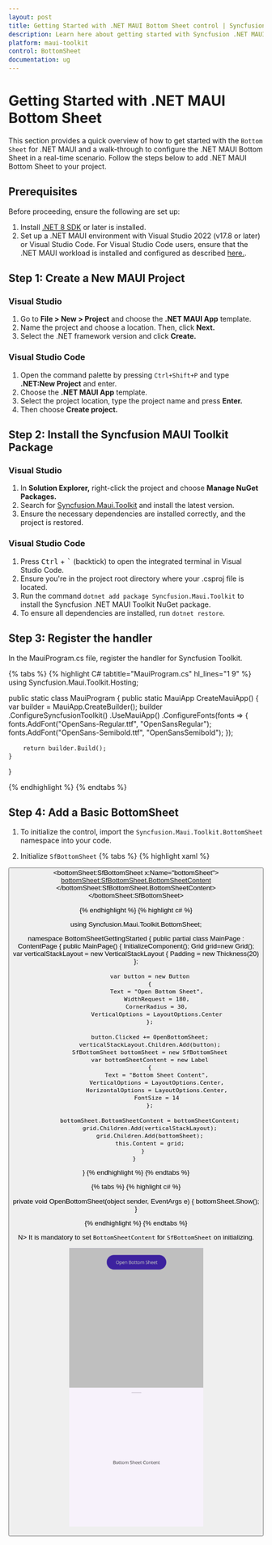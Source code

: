 ```yaml
---
layout: post
title: Getting Started with .NET MAUI Bottom Sheet control | Syncfusion
description: Learn here about getting started with Syncfusion .NET MAUI Bottom Sheet (SfBottomSheet) control.
platform: maui-toolkit
control: BottomSheet
documentation: ug
---
```


# Getting Started with .NET MAUI Bottom Sheet

This section provides a quick overview of how to get started with the `Bottom Sheet` for .NET MAUI and a walk-through to configure the .NET MAUI Bottom Sheet in a real-time scenario. Follow the steps below to add .NET MAUI Bottom Sheet to your project.

## Prerequisites

Before proceeding, ensure the following are set up:

1. Install [.NET 8 SDK](https://dotnet.microsoft.com/en-us/download/dotnet/8.0) or later is installed.
2. Set up a .NET MAUI environment with Visual Studio 2022 (v17.8 or later) or Visual Studio Code. For Visual Studio Code users, ensure that the .NET MAUI workload is installed and configured as described [here.](https://learn.microsoft.com/en-us/dotnet/maui/get-started/installation?view=net-maui-8.0&tabs=visual-studio-code).

## Step 1: Create a New MAUI Project

### Visual Studio

1. Go to **File > New > Project** and choose the **.NET MAUI App** template.
2. Name the project and choose a location. Then, click **Next.**
3. Select the .NET framework version and click **Create.**

### Visual Studio Code

1. Open the command palette by pressing `Ctrl+Shift+P` and type **.NET:New Project** and enter.
2. Choose the **.NET MAUI App** template.
3. Select the project location, type the project name and press **Enter.**
4. Then choose **Create project.**

## Step 2: Install the Syncfusion MAUI Toolkit Package

### Visual Studio
1. In **Solution Explorer,** right-click the project and choose **Manage NuGet Packages.**
2. Search for [Syncfusion.Maui.Toolkit](https://www.nuget.org/packages/Syncfusion.Maui.Toolkit/) and install the latest version.
3. Ensure the necessary dependencies are installed correctly, and the project is restored.

### Visual Studio Code
1. Press <kbd>Ctrl</kbd> + <kbd>`</kbd> (backtick) to open the integrated terminal in Visual Studio Code.
2. Ensure you're in the project root directory where your .csproj file is located.
3. Run the command `dotnet add package Syncfusion.Maui.Toolkit` to install the Syncfusion .NET MAUI Toolkit NuGet package.
4. To ensure all dependencies are installed, run `dotnet restore`.

## Step 3: Register the handler

In the MauiProgram.cs file, register the handler for Syncfusion Toolkit.

{% tabs %}
{% highlight C# tabtitle="MauiProgram.cs" hl_lines="1 9" %}
using Syncfusion.Maui.Toolkit.Hosting;

public static class MauiProgram
{
    public static MauiApp CreateMauiApp()
    {
        var builder = MauiApp.CreateBuilder();
        builder
            .ConfigureSyncfusionToolkit()
            .UseMauiApp<App>()
            .ConfigureFonts(fonts =>
            {
                fonts.AddFont("OpenSans-Regular.ttf", "OpenSansRegular");
                fonts.AddFont("OpenSans-Semibold.ttf", "OpenSansSemibold");
            });

        return builder.Build();
    }
}

{% endhighlight %}
{% endtabs %} 

## Step 4: Add a Basic BottomSheet

1. To initialize the control, import the `Syncfusion.Maui.Toolkit.BottomSheet` namespace into your code.

2. Initialize `SfBottomSheet`
{% tabs %}
{% highlight xaml %}

<ContentPage
    xmlns:bottomSheet="clr-namespace:Syncfusion.Maui.Toolkit.BottomSheet;assembly=Syncfusion.Maui.Toolkit">
    <Grid>
        <VerticalStackLayout Padding="20">
            <Button Text="Open Bottom Sheet" Clicked="OpenBottomSheet" WidthRequest="180" CornerRadius="30" VerticalOptions="Center"/>
        </VerticalStackLayout>
        <bottomSheet:SfBottomSheet x:Name="bottomSheet">
            <bottomSheet:SfBottomSheet.BottomSheetContent>
                <Label Text="Bottom Sheet Content" VerticalOptions="Center" HorizontalOptions="Center" FontSize="14" />
            </bottomSheet:SfBottomSheet.BottomSheetContent>
        </bottomSheet:SfBottomSheet>
    </Grid>
</ContentPage>
    
{% endhighlight %}
{% highlight c# %}

using Syncfusion.Maui.Toolkit.BottomSheet;

namespace BottomSheetGettingStarted
{
    public partial class MainPage : ContentPage
    {
        public MainPage()
        {
            InitializeComponent();
            Grid grid=new Grid();
            var verticalStackLayout = new VerticalStackLayout
            {
                Padding = new Thickness(20)
            };

            var button = new Button
            {
                Text = "Open Bottom Sheet",
                WidthRequest = 180,
                CornerRadius = 30,
                VerticalOptions = LayoutOptions.Center
            };

            button.Clicked += OpenBottomSheet;
            verticalStackLayout.Children.Add(button);
            SfBottomSheet bottomSheet = new SfBottomSheet
            var bottomSheetContent = new Label
            {
                Text = "Bottom Sheet Content",
                VerticalOptions = LayoutOptions.Center,
                HorizontalOptions = LayoutOptions.Center,
                FontSize = 14
            };

            bottomSheet.BottomSheetContent = bottomSheetContent;
            grid.Children.Add(verticalStackLayout);
            grid.Children.Add(bottomSheet);
            this.Content = grid;
        }
    } 
}
{% endhighlight %}
{% endtabs %}

{% tabs %}
{% highlight c# %}
    
private void OpenBottomSheet(object sender, EventArgs e)
{
    bottomSheet.Show();
}

{% endhighlight %}
{% endtabs %}

N> It is mandatory to set `BottomSheetContent` for `SfBottomSheet` on initializing.

![Getting Started Image for BottomSheet](images/gettingStarted.png)